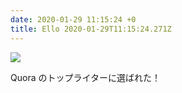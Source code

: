 ```yaml
---
date: 2020-01-29 11:15:24 +0
title: Ello 2020-01-29T11:15:24.271Z
---
```

![](https://assets2.ello.co/uploads/asset/attachment/10858414/ello-optimized-afe1e97f.jpg)

Quora のトップライターに選ばれた！


